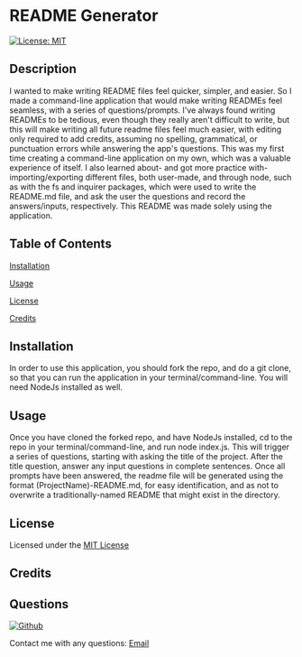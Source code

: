 # README Generator

[![License: MIT](https://img.shields.io/badge/License-MIT-yellow.svg)](https://opensource.org/licenses/MIT) 

## Description

I wanted to make writing README files feel quicker, simpler, and easier. So I made a command-line application that would make  writing READMEs feel seamless, with a series of questions/prompts. I've always found writing READMEs to be tedious, even though they really aren't difficult to write, but this will make writing all future readme files feel much easier, with editing only required to add credits, assuming no spelling, grammatical, or punctuation errors while answering the app's questions.  This was my first time creating a command-line application on my own, which was a valuable experience of itself. I also learned about- and got more practice with- importing/exporting different files, both user-made, and through node, such as with the fs and inquirer packages, which were used to write the README.md file, and ask the user the questions and record the answers/inputs, respectively. This README was made solely using the application.
  
## Table of Contents
  
[Installation](#Installation)
  
[Usage](#Usage)

[License](#License)
    
[Credits](#Credits)

## Installation

In order to use this application, you should fork the repo, and do a git clone, so that you can run the application in your terminal/command-line. You will need NodeJs installed as well.

## Usage

Once you have cloned the forked repo, and have NodeJs installed, cd to the repo in your terminal/command-line, and run node index.js. This will trigger a series of questions, starting with asking the title of the project. After the title question, answer any input questions in complete sentences. Once all prompts have been answered, the readme file will be generated using the format (ProjectName)-README.md, for easy identification, and as not to overwrite a traditionally-named README that might exist in the directory.

## License

Licensed under the [MIT License](https://opensource.org/licenses/MIT)

## Credits

## Questions

[![Github](https://img.shields.io/badge/GitHub-WolfSpiderman-orange)](https://github.com/WolfSpiderman)

Contact me with any questions:
[Email](#)